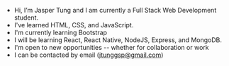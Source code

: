 -  Hi, I’m Jasper Tung and I am currently a Full Stack Web Development student.
-  I've learned HTML, CSS, and JavaScript.
-  I'm currently learning Bootstrap
-  I will be learning React, React Native, NodeJS, Express, and MongoDB.
-  I'm open to new opportunities -- whether for collaboration or work
-  I can be contacted by email (jtunggsp@gmail.com)

<!---
jaspertung/jaspertung is a ✨ special ✨ repository because its `README.md` (this file) appears on your GitHub profile.
You can click the Preview link to take a look at your changes.
--->
